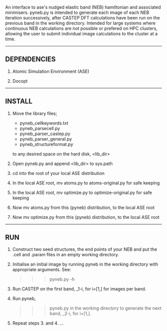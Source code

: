 An interface to ase's nudged elastic band (NEB) hamiltonian and associated minimisers. pyneb.py is intended to 
generate each image of each NEB iteration successively, after CASTEP DFT calculations have been run on the 
previous band in the working directory. Intended for large systems where continuous NEB calculations are not 
possible or prefered on HPC clusters, allowing the user to submit individual image calculations to the cluster at 
a time.

------------
DEPENDENCIES
------------

1. Atomic Simulation Environment (ASE)

2. Docopt

-------
INSTALL
-------

1. Move the library files;
    
    - pyneb_cellkeywords.txt
    - pyneb_parsecell.py
    - pyneb_parser_castep.py
    - pyneb_parser_general.py
    - pyneb_structureformat.py
   
   to any desired space on the hard disk, <lib_dir>

2. Open pyneb.py and append <lib_dir> to sys.path

3. cd into the root of your local ASE distribution

4. In the local ASE root, mv atoms.py to atoms-original.py for safe keeping

5. In the local ASE root, mv optimize.py to optimize-original.py for safe keeping

6. Now mv atoms.py from this (pyneb) distribution, to the local ASE root

7. Now mv optimize.py from this (pyneb) distribution, to the local ASE root

---
RUN
---

1. Construct two seed structures, the end points of your NEB and put the .cell and .param files in an empty 
   working directory.

2. Initialise an initial image by running pyneb in the working directory with appropriate arguments. See:
   >>> pyneb.py -h

3. Run CASTEP on the first band, <calc-name>_1-i, for i=[1,<N>] for <N> images per band.

4. Run pyneb,
   >>> pyneb.py
   in the working directory to generate the next band, <calc-name>_2-i, for i=[1,<N>].

5. Repeat steps 3. and 4. ...


